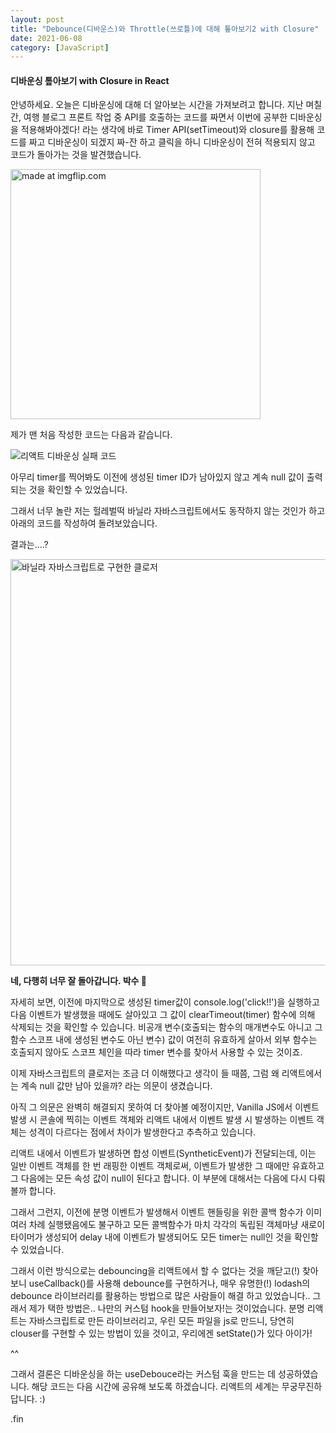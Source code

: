 ```yaml
---
layout: post
title: "Debounce(디바운스)와 Throttle(쓰로틀)에 대해 톺아보기2 with Closure"
date: 2021-06-08
category: [JavaScript]
---
```


<h4>디바운싱 톺아보기 with Closure in React</h4>

안녕하세요. 오늘은 디바운싱에 대해 더 알아보는 시간을 가져보려고 합니다. 지난 며칠 간, 여행 블로그 프론트 작업 중 API를 호출하는 코드를 짜면서 이번에 공부한 디바운싱을 적용해봐야겠다! 라는 생각에
바로 Timer API(setTimeout)와 closure를 활용해 코드를 짜고 디바운싱이 되겠지 짜-잔 하고 클릭을 하니 디바운싱이 전혀 적용되지 않고 코드가 돌아가는 것을 발견했습니다.

<a href="https://imgflip.com/i/5cj0ld"><img width="400" src="https://i.imgflip.com/5cj0ld.jpg" title="made at imgflip.com"/></a>

제가 맨 처음 작성한 코드는 다음과 같습니다.

![리액트 디바운싱 실패 코드](https://user-images.githubusercontent.com/49034615/121206249-46f38e00-c8b3-11eb-9331-4745cd50d2f5.png)

아무리 timer를 찍어봐도 이전에 생성된 timer ID가 남아있지 않고 계속 null 값이 출력되는 것을 확인할 수 있었습니다.

그래서 너무 놀란 저는 헐레벌떡 바닐라 자바스크립트에서도 동작하지 않는 것인가 하고 아래의 코드를 작성하여 돌려보았습니다.

결과는....?

<script src="https://gist.github.com/SUPINKIM/cd44eb55eec649f584c767a947db68d7.js"></script>

<img width="650" alt="바닐라 자바스크립트로 구현한 클로저" src="https://user-images.githubusercontent.com/49034615/121207082-f6c8fb80-c8b3-11eb-9720-0a6cc254d529.png">


<strong>네, 다행히 너무 잘 돌아갑니다. 박수 👏 </strong>

자세히 보면, 이전에 마지막으로 생성된 timer값이 console.log('click!!')을 실행하고 다음 이벤트가 발생했을 때에도 살아있고 그 값이 clearTimeout(timer) 함수에 의해 삭제되는 것을 확인할 수 있습니다.
비공개 변수(호출되는 함수의 매개변수도 아니고 그 함수 스코프 내에 생성된 변수도 아닌 변수) 값이 여전히 유효하게 살아서 외부 함수는 호출되지 않아도 스코프 체인을 따라 timer 변수를 찾아서 사용할 수 있는 것이죠.

이제 자바스크립트의 클로저는 조금 더 이해했다고 생각이 들 때쯤, 그럼 왜 리액트에서는 계속 null 값만 남아 있을까? 라는 의문이 생겼습니다.

아직 그 의문은 완벽히 해결되지 못하여 더 찾아볼 예정이지만, Vanilla JS에서 이벤트 발생 시 콘솔에 찍히는 이벤트 객체와 리액트 내에서 이벤트 발생 시 발생하는 이벤트 객체는 성격이 다르다는 점에서 차이가 발생한다고
추측하고 있습니다.

리액트 내에서 이벤트가 발생하면 합성 이벤트(SyntheticEvent)가 전달되는데, 이는 일반 이벤트 객체를 한 번 래핑한 이벤트 객체로써, 이벤트가 발생한 그 때에만 유효하고 그 다음에는 모든 속성 값이 null이 된다고 합니다.
이 부분에 대해서는 다음에 다시 다뤄볼까 합니다.

그래서 그런지, 이전에 분명 이벤트가 발생해서 이벤트 핸들링을 위한 콜백 함수가 이미 여러 차례 실행됐음에도 불구하고 모든 콜백함수가 마치 각각의 독립된 객체마냥 새로이 타이머가 생성되어 delay 내에 이벤트가 발생되어도
모든 timer는 null인 것을 확인할 수 있었습니다.

그래서 이런 방식으로는 debouncing을 리액트에서 할 수 없다는 것을 깨닫고(!) 찾아보니 useCallback()를 사용해 debounce를 구현하거나, 매우 유명한(!) lodash의 debounce 라이브러리를 활용하는 방법으로 많은 사람들이 해결 하고 있었습니다.. 그래서 제가 택한 방법은.. 나만의 커스텀 hook을 만들어보자!는 것이었습니다. 분명 리액트는 자바스크립트로 만든 라이브러리고, 우린 모든 파일을 js로 만드니, 
당연히 clouser를 구현할 수 있는 방법이 있을 것이고, 우리에겐 setState()가 있다 아이가! 

^^

그래서 결론은 디바운싱을 하는 useDebouce라는 커스텀 훅을 만드는 데 성공하였습니다. 해당 코드는 다음 시간에 공유해 보도록 하겠습니다. 리액트의 세계는 무궁무진하답니다. :)

.fin
